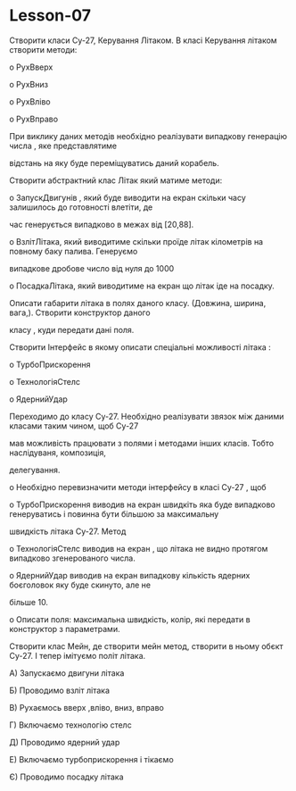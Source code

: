# Lesson-07

Створити класи Су-27, Керування Літаком. В класі Керування літаком створити методи:

o РухВверх

o РухВниз

o РухВліво

o РухВправо

При виклику даних методів необхідно реалізувати випадкову генерацію числа , яке представлятиме

відстань на яку буде переміщуватись даний корабель.

Створити абстрактний клас Літак який матиме методи:

o ЗапускДвигунів , який буде виводити на екран скільки часу залишилось до готовності влетіти, де

час генерується випадково в межах від [20,88].

o ВзлітЛітака, який виводитиме скільки проїде літак кілометрів на повному баку палива. Генеруємо

випадкове дробове число від нуля до 1000

o ПосадкаЛітака, який виводитиме на екран що літак іде на посадку.

Описати габарити літака в полях даного класу. (Довжина, ширина, вага,). Створити конструктор даного

класу , куди передати дані поля.

Створити Інтерфейс в якому описати спеціальні можливості літака :

o ТурбоПрискорення

o ТехнологіяСтелс

o ЯдернийУдар

Переходимо до класу Су-27. Необхідно реалізувати звязок між даними класами таким чином, щоб Су-27

мав можливість працювати з полями і методами інших класів. Тобто наслідуваня, композиція,

делегування.

o Необхідно перевизначити методи інтерфейсу в класі Су-27 , щоб

o ТурбоПрискорення виводив на екран швидкіть яка буде випадково генеруватись і повинна бути більшою за максимальну

швидкість літака Су-27. Метод

o ТехнологіяСтелс виводив на екран , що літака не видно протягом випадково згенерованого числа.

o ЯдернийУдар виводив на екран випадкову кількість ядерних боєголовок яку буде скинуто, але не

більше 10.

o Описати поля: максимальна швидкість, колір, які передати в конструктор з параметрами.

Створити клас Мейн, де створити мейн метод, створити в ньому обєкт Су-27. І тепер імітуємо політ літака.

А) Запускаємо двигуни літака

Б) Проводимо взліт літака

В) Рухаємось вверх ,вліво, вниз, вправо

Г) Включаємо технологію стелс

Д) Проводимо ядерний удар

Е) Включаємо турбоприскорення і тікаємо

Є) Проводимо посадку літака
